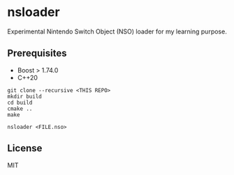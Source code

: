 # nsloader

Experimental Nintendo Switch Object (NSO) loader for my learning purpose.

## Prerequisites

- Boost > 1.74.0
- C++20

```
git clone --recursive <THIS REPO>
mkdir build
cd build
cmake ..
make
```

```
nsloader <FILE.nso>
```

## License

MIT
